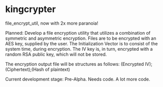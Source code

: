 # kingcrypter

file_encrypt_util, now with 2x more paranoia!

Planned: Develop a file encryption utility that utilizes a combination of symmetric and asymmetric encryption. Files are to be encrypted with an AES key, supplied by the user. The Initialization Vector is to consist of the system time, during encryption. The IV key is, in turn, encrypted with a random RSA public key, which will not be stored.

The encryption output file will be structures as follows: (Encrypted IV);(Ciphertext);(Hash of plaintext)

Current development stage: Pre-Alpha. Needs code. A lot more code.
